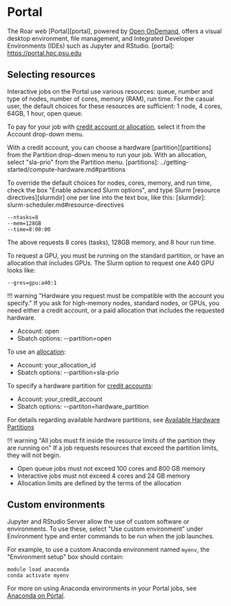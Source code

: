 # Portal

The Roar web [Portal][portal], powered by [Open OnDemand](https://openondemand.org/),
offers a visual desktop environment, file management, 
and Integrated Developer Environments (IDEs) such as Jupyter and RStudio.
[portal]: <https://portal.hpc.psu.edu>

## Selecting resources

Interactive jobs on the Portal use various resources:
queue, number and type of nodes, number of cores, memory (RAM), run time.
For the casual user, the default choices for these resources are sufficient:
1 node, 4 cores, 64GB, 1 hour, open queue.

To pay for your job with [credit account or allocation](../accounts/paying-for-compute.md),
select it from the Account drop-down menu.

With a credit account, you can choose a hardware [partition][partitions]
from the Partition drop-down menu to run your job.
With an allocation, select "sla-prio" from the Partition menu.
[partitions]: ../getting-started/compute-hardware.md#partitions

To override the default choices for nodes, cores, memory, and run time,
check the box "Enable advanced Slurm options",
and type Slurm [resource directives][slurmdir] one per line into the text box, like this:
[slurmdir]: slurm-scheduler.md#resource-directives
```
--ntasks=8
--mem=128GB
--time=8:00:00
```
The above requests 8 cores (tasks), 128GB memory, and 8 hour run time.

To request a GPU, you must be running on the standard partition, 
or have an allocation that includes GPUs.
The Slurm option to request one A40 GPU looks like:
```
--gres=gpu:a40:1
```

!!! warning "Hardware you request must be compatible with the account you specify."
	If you ask for high-memory nodes, standard nodes, or GPUs, 
	you need either a credit account, or a paid allocation 
	that includes the requested hardware.

 - Account: open
 - Sbatch options: --partition=open

To use an [allocation](/paid-resources/allocations.md):

 - Account: your_allocation_id
 - Sbatch options: --partition=sla-prio

To specify a hardware partition for [credit accounts](/paid-resources/credit-accounts.md):

 - Account: your_credit_account
 - Sbatch options: --partiton=hardware_partition

For details regarding available hardware partitions, see [Available Hardware Partitions](/paid-resources/credit-accounts.md/#available-hardware-partitions)

!!! warning "All jobs must fit inside the resource limits of the partition they are running on"
     If a job requests resources that exceed the partition limits, they will not begin.

- Open queue jobs must not exceed 100 cores and 800 GB memory
- Interactive jobs must not exceed 4 cores and 24 GB memory
- Allocation limits are defined by the terms of the allocation

## Custom environments

Jupyter and RStudio Server allow the use of custom software or environments. 
To use these, select "Use custom environment" under Environment type 
and enter commands to be run when the job launches.

For example, to use a custom Anaconda environment named `myenv`, 
the "Environment setup" box should contain:

```
module load anaconda
conda activate myenv
```

For more on using Anaconda environments in your Portal jobs, 
see [Anaconda on Portal](/packages/anaconda.md/#anaconda-on-portal).
